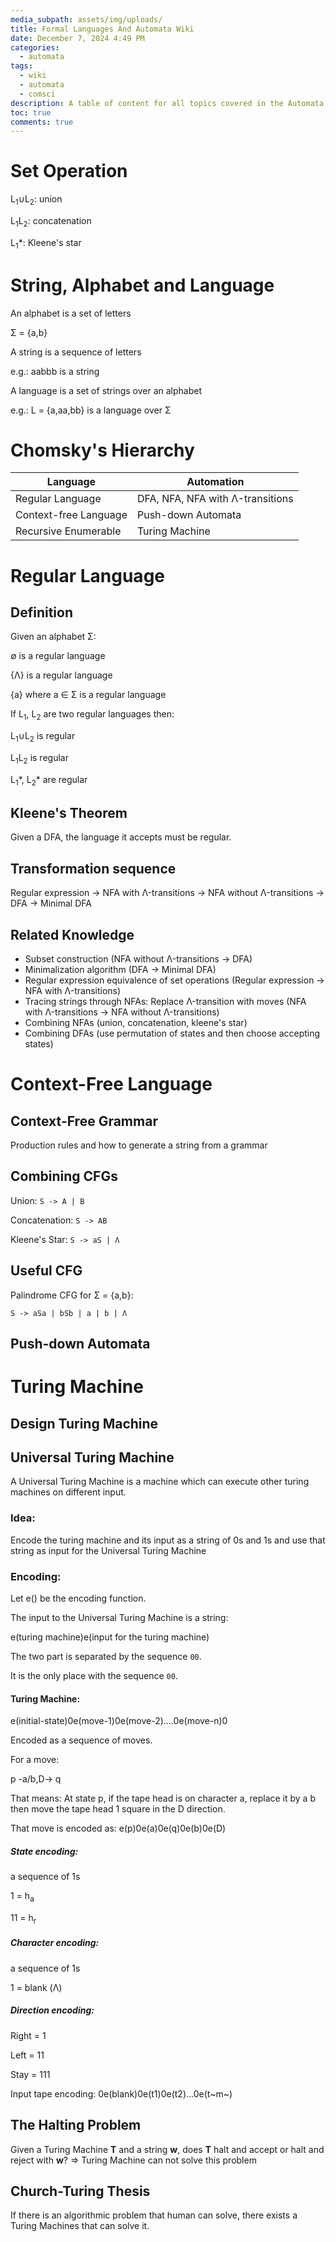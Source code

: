 ```yaml
---
media_subpath: assets/img/uploads/
title: Formal Languages And Automata Wiki
date: December 7, 2024 4:49 PM
categories:
  - automata
tags:
  - wiki
  - automata
  - comsci
description: A table of content for all topics covered in the Automata course
toc: true
comments: true
---
```

# Set Operation
L<sub>1</sub>∪L<sub>2</sub>: union

L<sub>1</sub>L<sub>2</sub>: concatenation

L<sub>1</sub>\*: Kleene's star 

# String, Alphabet and Language
An alphabet is a set of letters

Σ = {a,b}

A string is a sequence of letters

e.g.: aabbb is a string

A language is a set of strings over an alphabet

e.g.: L = {a,aa,bb} is a language over Σ  

# Chomsky's Hierarchy

| Language | Automation |
|--|--|
| Regular Language | DFA, NFA, NFA with Λ-transitions |
| Context-free Language | Push-down Automata |
| Recursive Enumerable | Turing Machine |

# Regular Language
## Definition
Given an alphabet Σ:

∅ is a regular language

{Λ} is a regular language

{a} where a ∈ Σ is a regular language

If L<sub>1</sub>, L<sub>2</sub> are two regular languages then:

L<sub>1</sub>∪L<sub>2</sub> is regular

L<sub>1</sub>L<sub>2</sub> is regular

L<sub>1</sub>\*, L<sub>2</sub>\* are regular

## Kleene's Theorem

Given a DFA, the language it accepts must be regular.

## Transformation sequence

Regular expression -> NFA with Λ-transitions -> NFA without Λ-transitions -> DFA -> Minimal DFA

## Related Knowledge
- Subset construction (NFA without Λ-transitions -> DFA)
- Minimalization algorithm (DFA -> Minimal DFA)
- Regular expression equivalence of set operations (Regular expression -> NFA with Λ-transitions)
- Tracing strings through NFAs: Replace Λ-transition with moves (NFA with Λ-transitions -> NFA without Λ-transitions)
- Combining NFAs (union, concatenation, kleene's star)
- Combining DFAs (use permutation of states and then choose accepting states)

# Context-Free Language
## Context-Free Grammar
Production rules and how to generate a string from a grammar

## Combining CFGs

Union:
`S -> A | B`

Concatenation:
`S -> AB`

Kleene's Star:
`S -> aS | Λ`

## Useful CFG

Palindrome CFG for Σ = {a,b}:

`S -> aSa | bSb | a | b | Λ`

## Push-down Automata

# Turing Machine
## Design Turing Machine
## Universal Turing Machine
A Universal Turing Machine is a machine which can execute other turing machines on different input.

### Idea:
Encode the turing machine and its input as a string of 0s and 1s and use that string as input for the Universal Turing Machine

### Encoding:
Let e() be the encoding function.

The input to the Universal Turing Machine is a string:

e(turing machine)e(input for the turing machine)

The two part is separated by the sequence `00`. 

It is the only place with the sequence `00`.

#### Turing Machine:

e(initial-state)0e(move-1)0e(move-2)....0e(move-n)0

Encoded as a sequence of moves.

For a move:

p -a/b,D-> q

That means:
At state p, if the tape head is on character a, replace it by a b then move the tape head 1 square in the D direction.

That move is encoded as:
e(p)0e(a)0e(q)0e(b)0e(D)

##### State encoding: 
a sequence of 1s

1 = h<sub>a</sub> 

11 = h<sub>r</sub>

##### Character encoding: 
a sequence of 1s

1 = blank (Λ)

##### Direction encoding:

Right = 1

Left = 11

Stay = 111

Input tape encoding:
0e(blank)0e(t1)0e(t2)...0e(t~m~)

## The Halting Problem
Given a Turing Machine **T** and a string **w**, does **T** halt and accept or halt and reject with **w**?
=> Turing Machine can not solve this problem
## Church-Turing Thesis
If there is an algorithmic problem that human can solve, there exists a Turing Machines that can solve it. 


